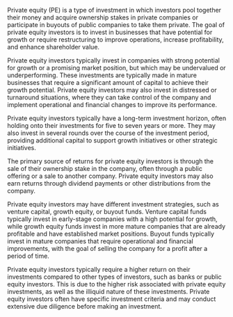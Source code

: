 Private equity (PE) is a type of investment in which investors pool together their money and acquire ownership stakes in private companies or participate in buyouts of public companies to take them private. The goal of private equity investors is to invest in businesses that have potential for growth or require restructuring to improve operations, increase profitability, and enhance shareholder value.

Private equity investors typically invest in companies with strong potential for growth or a promising market position, but which may be undervalued or underperforming. These investments are typically made in mature businesses that require a significant amount of capital to achieve their growth potential. Private equity investors may also invest in distressed or turnaround situations, where they can take control of the company and implement operational and financial changes to improve its performance.

Private equity investors typically have a long-term investment horizon, often holding onto their investments for five to seven years or more. They may also invest in several rounds over the course of the investment period, providing additional capital to support growth initiatives or other strategic initiatives.

The primary source of returns for private equity investors is through the sale of their ownership stake in the company, often through a public offering or a sale to another company. Private equity investors may also earn returns through dividend payments or other distributions from the company.

Private equity investors may have different investment strategies, such as venture capital, growth equity, or buyout funds. Venture capital funds typically invest in early-stage companies with a high potential for growth, while growth equity funds invest in more mature companies that are already profitable and have established market positions. Buyout funds typically invest in mature companies that require operational and financial improvements, with the goal of selling the company for a profit after a period of time.

Private equity investors typically require a higher return on their investments compared to other types of investors, such as banks or public equity investors. This is due to the higher risk associated with private equity investments, as well as the illiquid nature of these investments. Private equity investors often have specific investment criteria and may conduct extensive due diligence before making an investment.